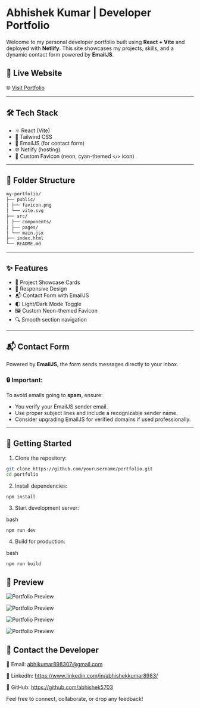 # Abhishek Kumar | Developer Portfolio

Welcome to my personal developer portfolio built using **React + Vite** and deployed with **Netlify**. This site showcases my projects, skills, and a dynamic contact form powered by **EmailJS**.

## 🔗 Live Website

🌐 [Visit Portfolio](https://portfolio8983.netlify.app/)  


---

## 🛠️ Tech Stack

- ⚛️ React (Vite)
- 💨 Tailwind CSS
- 📩 EmailJS (for contact form)
- 🌐 Netlify (hosting)
- 🎨 Custom Favicon (neon, cyan-themed `</>` icon)

---

## 📁 Folder Structure
```bash
my-portfolio/
├── public/
│ ├── favicon.png
│ └── vite.svg
├── src/
│ ├── components/
│ ├── pages/
│ └── main.jsx
├── index.html
└── README.md
```


---

## ✨ Features

- 💼 Project Showcase Cards
- 📱 Responsive Design
- 📬 Contact Form with EmailJS
- 🌓 Light/Dark Mode Toggle
- 🖼️ Custom Neon-themed Favicon
- 🔍 Smooth section navigation

---

## 📬 Contact Form

Powered by **EmailJS**, the form sends messages directly to your inbox.

### 🔒 Important:
To avoid emails going to **spam**, ensure:
- You verify your EmailJS sender email.
- Use proper subject lines and include a recognizable sender name.
- Consider upgrading EmailJS for verified domains if used professionally.

---

## 🚀 Getting Started

1. Clone the repository:

```bash
git clone https://github.com/yourusername/portfolio.git
cd portfolio
```

2. Install dependencies:

```bash
npm install
```

3. Start development server:

bash
```
npm run dev
```

4. Build for production:

bash
```
npm run build
```
## 📸 Preview

![Portfolio Preview ](/demo1.png)

![Portfolio Preview ](/demo2.png)

![Portfolio Preview ](/demo3.png)

![Portfolio Preview ](/demo4.png)


## 💬 Contact the Developer
📧 Email: abhikumar898307@gmail.com

🔗 LinkedIn: https://www.linkedin.com/in/abhishekkumar8983/

🐙 GitHub: https://github.com/abhishek5703

Feel free to connect, collaborate, or drop any feedback!




